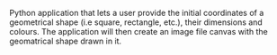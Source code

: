 Python application that lets a user provide the initial coordinates of a geometrical
shape (i.e square, rectangle, etc.), their dimensions and colours. The application
will then create an image file canvas with the geomatrical shape drawn in it.